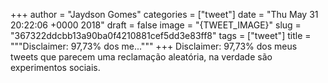 
+++
author = "Jaydson Gomes"
categories = ["tweet"]
date = "Thu May 31 20:22:06 +0000 2018"
draft = false
image = "{TWEET_IMAGE}"
slug = "367322ddcbb13a90ba0f4210881cef5dd3e83ff8"
tags = ["tweet"]
title = """Disclaimer: 97,73% dos me..."""
+++
Disclaimer: 97,73% dos meus tweets que parecem uma reclamação aleatória, na verdade são experimentos sociais.
